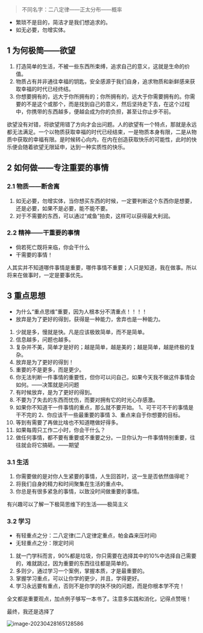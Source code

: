 > 不同名字：二八定律——正太分布——概率

- 繁琐不是目的，简洁才是我们想追求的。
- 如无必要，勿增实体。

## 1 为何极简——欲望

1. 打造简单的生活，不被一些东西所束缚，追求自己的意义，这就是生命的价值。
2. 物质占有并非通往幸福的钥匙，安全感源于我们自身，追求物质和新鲜感来获取幸福的时代已经终结。
3. 你想要拥有的，远大于你所拥有的；你所拥有的，远大于你需要拥有的。你需要的不是这个或那个，而是找到自己的意义，然后坚持走下去，在这个过程中，你携带的东西越多，便越会成为你的负担，甚至让你止步不前。

欲望没有对错，将欲望用错了方向才会出问题。人的欲望有一个特点，那就是永远都无法满足。一个以物质获取幸福的时代已经结束，一是物质本身有限，二是从物质中获取的幸福有限。是时候转心向内，在内在创造获取快乐的可能性，此时的快乐便会随着欲望无限延申，达到一种实质性的快乐。

## 2 如何做——专注重要的事情

### 2.1 物质——断舍离

1. 如无必要，勿增实体，当你想买东西的时候，一定要判断这个东西你是想要，还是必要，如果不是必要，能不能不要。
2. 对于不需要的东西，可以通过“咸鱼”拍卖，这样可以获得最大利润。

### 2.2 精神——干重要的事情

- 倘若死亡既将来临，你会干什么
- 干需要的事情！

人其实并不知道哪件事情是重要，哪件事情不重要；人只是知道，我在做事。所以将来在做事时，一定是要事优先。

## 3 重点思想

- 为什么“重点思维”重要，因为人根本分不清重点！！！！
- 放弃是为了更好的得到，获得是一种能力，舍弃也是一种能力。

1. 少就是多，慢就是快。凡是应该极致简单，而不是简单。
2. 信息越多，问题也越多。
3. 复杂并不美，简单才是好的；越是简单，越是美的；越是简单，越是终极的复杂。
4. 放弃是为了更好的得到！
5. 重要的不是更多，而是更少。
6. 你无法判断一件事情的重要性，但你可以问自己，如果今天我不做这件事情会如何。——决策就是问问题
7. 有时候放弃，是为了更好的得到。
8. 不要为了失去的东西而忧伤，而要对拥有它的时光心存感激。
9. 如果你不知道干一件事情的重点，那么就不要开始。 1、可干可不干的事情是干不完的 2、你应该干一些最重要的事情 3、重点来自于你想要的目标。
10. 等到有需要了再做比啥也不知道瞎做好得多。
11. 如果每周只工作二小时，你会干什么？
12. 做任何事情，都不要有重要或不重要之分。一旦你认为一件事情特别重要，往往就会将它搞砸。——期望

### 3.1 生活

1. 你需要做的是对你人生紧要的事情，人生回首时，这一生是否依然值得呢？
2. 将我们自身的精力和时间聚集在生活的重点中。
3. 你总是有很多紧急的事情，以致没时间做重要的事情。

有兴趣可以了解一下极简思维下的生活——极简主义

### 3.2 学习

- 有轻重点之分：二八定律(二八定律定重点，帕金森来压时间)
- 无轻重点之分：限定时间

1. 就一门学科而言，90%都是垃圾，你只需要在选择其中的10%中选择自己需要的，难就跳过，因为重要的东西往往都是简单的。
2. 多则少，通过学习一个案例，掌握本质，才是最重要的。
3. 掌握学习重点，可以让你学的更少，并且，学得更好。
4. 学习永远要有重点，否则不是你学的快不快的问题，而是你根本学不完！

全文都是重要观点，加点例子够写一本书了。注意多实践和消化，记得点赞哦！

最终，我还是选择了

![image-20230428165128586](C:\Users\hjen\OneDrive\Writing\Others\附件\image-20230428165128586.png)